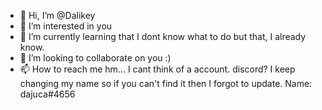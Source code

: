- 👋 Hi, I’m @Dalikey
- 👀 I’m interested in you
- 🌱 I’m currently learning that I dont know what to do but that, I already know. 
- 💞️ I’m looking to collaborate on you :)
- 📫 How to reach me hm... I cant think of a account. discord? I keep changing my name so if you can't find it then I forgot to update. 
Name: dajuca#4656 

<!---
Dalikey/Dalikey is a ✨ special ✨ repository because its `README.md` (this file) appears on your GitHub profile.
You can click the Preview link to take a look at your changes.
--->
